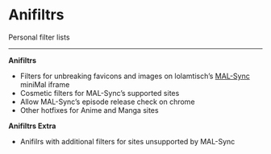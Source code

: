 # Anifiltrs
Personal filter lists

-------------

**Anifiltrs**
* Filters for unbreaking favicons and images on lolamtisch’s [MAL-Sync](https://github.com/lolamtisch/MALSync) miniMal iframe
* Cosmetic filters for MAL-Sync’s supported sites
* Allow MAL-Sync’s episode release check on chrome
* Other hotfixes for Anime and Manga sites

**Anifiltrs Extra**
* Anifilrs with additional filters for sites unsupported by MAL-Sync
